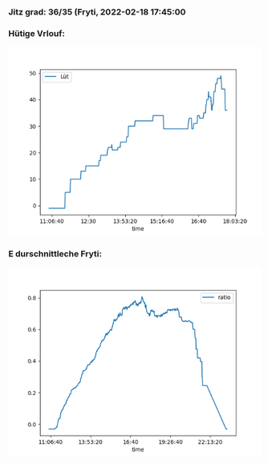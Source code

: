 ### Jitz grad: 36/35 (Fryti, 2022-02-18 17:45:00

### Hütige Vrlouf:
![Graph](Today.png)

### E durschnittleche Fryti:
![Graph](Fryti.png)